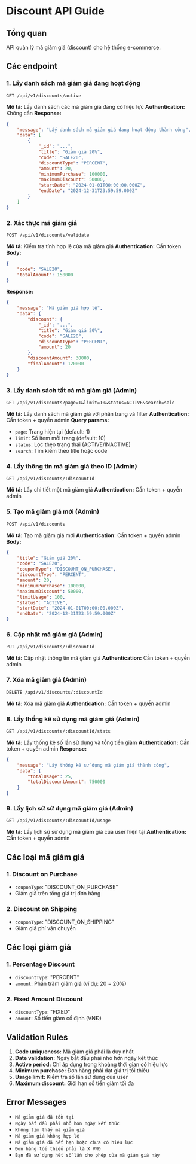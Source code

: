 # Discount API Guide

## Tổng quan

API quản lý mã giảm giá (discount) cho hệ thống e-commerce.

## Các endpoint

### 1. Lấy danh sách mã giảm giá đang hoạt động

```
GET /api/v1/discounts/active
```

**Mô tả:** Lấy danh sách các mã giảm giá đang có hiệu lực
**Authentication:** Không cần
**Response:**

```json
{
	"message": "Lấy danh sách mã giảm giá đang hoạt động thành công",
	"data": [
		{
			"_id": "...",
			"title": "Giảm giá 20%",
			"code": "SALE20",
			"discountType": "PERCENT",
			"amount": 20,
			"minimumPurchase": 100000,
			"maximumDiscount": 50000,
			"startDate": "2024-01-01T00:00:00.000Z",
			"endDate": "2024-12-31T23:59:59.000Z"
		}
	]
}
```

### 2. Xác thực mã giảm giá

```
POST /api/v1/discounts/validate
```

**Mô tả:** Kiểm tra tính hợp lệ của mã giảm giá
**Authentication:** Cần token
**Body:**

```json
{
	"code": "SALE20",
	"totalAmount": 150000
}
```

**Response:**

```json
{
	"message": "Mã giảm giá hợp lệ",
	"data": {
		"discount": {
			"_id": "...",
			"title": "Giảm giá 20%",
			"code": "SALE20",
			"discountType": "PERCENT",
			"amount": 20
		},
		"discountAmount": 30000,
		"finalAmount": 120000
	}
}
```

### 3. Lấy danh sách tất cả mã giảm giá (Admin)

```
GET /api/v1/discounts?page=1&limit=10&status=ACTIVE&search=sale
```

**Mô tả:** Lấy danh sách mã giảm giá với phân trang và filter
**Authentication:** Cần token + quyền admin
**Query params:**

-   `page`: Trang hiện tại (default: 1)
-   `limit`: Số item mỗi trang (default: 10)
-   `status`: Lọc theo trạng thái (ACTIVE/INACTIVE)
-   `search`: Tìm kiếm theo title hoặc code

### 4. Lấy thông tin mã giảm giá theo ID (Admin)

```
GET /api/v1/discounts/:discountId
```

**Mô tả:** Lấy chi tiết một mã giảm giá
**Authentication:** Cần token + quyền admin

### 5. Tạo mã giảm giá mới (Admin)

```
POST /api/v1/discounts
```

**Mô tả:** Tạo mã giảm giá mới
**Authentication:** Cần token + quyền admin
**Body:**

```json
{
	"title": "Giảm giá 20%",
	"code": "SALE20",
	"couponType": "DISCOUNT_ON_PURCHASE",
	"discountType": "PERCENT",
	"amount": 20,
	"minimumPurchase": 100000,
	"maximumDiscount": 50000,
	"limitUsage": 100,
	"status": "ACTIVE",
	"startDate": "2024-01-01T00:00:00.000Z",
	"endDate": "2024-12-31T23:59:59.000Z"
}
```

### 6. Cập nhật mã giảm giá (Admin)

```
PUT /api/v1/discounts/:discountId
```

**Mô tả:** Cập nhật thông tin mã giảm giá
**Authentication:** Cần token + quyền admin

### 7. Xóa mã giảm giá (Admin)

```
DELETE /api/v1/discounts/:discountId
```

**Mô tả:** Xóa mã giảm giá
**Authentication:** Cần token + quyền admin

### 8. Lấy thống kê sử dụng mã giảm giá (Admin)

```
GET /api/v1/discounts/:discountId/stats
```

**Mô tả:** Lấy thống kê số lần sử dụng và tổng tiền giảm
**Authentication:** Cần token + quyền admin
**Response:**

```json
{
	"message": "Lấy thống kê sử dụng mã giảm giá thành công",
	"data": {
		"totalUsage": 25,
		"totalDiscountAmount": 750000
	}
}
```

### 9. Lấy lịch sử sử dụng mã giảm giá (Admin)

```
GET /api/v1/discounts/:discountId/usage
```

**Mô tả:** Lấy lịch sử sử dụng mã giảm giá của user hiện tại
**Authentication:** Cần token + quyền admin

## Các loại mã giảm giá

### 1. Discount on Purchase

-   `couponType`: "DISCOUNT_ON_PURCHASE"
-   Giảm giá trên tổng giá trị đơn hàng

### 2. Discount on Shipping

-   `couponType`: "DISCOUNT_ON_SHIPPING"
-   Giảm giá phí vận chuyển

## Các loại giảm giá

### 1. Percentage Discount

-   `discountType`: "PERCENT"
-   `amount`: Phần trăm giảm giá (ví dụ: 20 = 20%)

### 2. Fixed Amount Discount

-   `discountType`: "FIXED"
-   `amount`: Số tiền giảm cố định (VNĐ)

## Validation Rules

1. **Code uniqueness:** Mã giảm giá phải là duy nhất
2. **Date validation:** Ngày bắt đầu phải nhỏ hơn ngày kết thúc
3. **Active period:** Chỉ áp dụng trong khoảng thời gian có hiệu lực
4. **Minimum purchase:** Đơn hàng phải đạt giá trị tối thiểu
5. **Usage limit:** Kiểm tra số lần sử dụng của user
6. **Maximum discount:** Giới hạn số tiền giảm tối đa

## Error Messages

-   `Mã giảm giá đã tồn tại`
-   `Ngày bắt đầu phải nhỏ hơn ngày kết thúc`
-   `Không tìm thấy mã giảm giá`
-   `Mã giảm giá không hợp lệ`
-   `Mã giảm giá đã hết hạn hoặc chưa có hiệu lực`
-   `Đơn hàng tối thiểu phải là X VNĐ`
-   `Bạn đã sử dụng hết số lần cho phép của mã giảm giá này`
